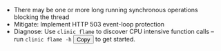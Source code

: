 - There may be one or more long running synchronous operations blocking the thread
- Mitigate: Implement HTTP 503 event-loop protection
- Diagnose: Use `clinic flame` to discover CPU intensive function calls – run <code id='copyText'>clinic flame -h</code>
<button id='copyButton'>Copy</button> to get started.

